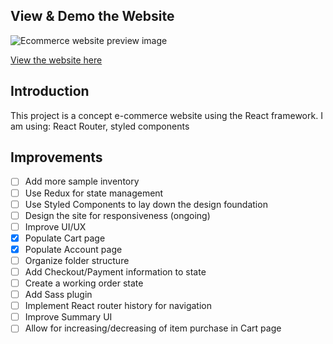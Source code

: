 ## View & Demo the Website

![Ecommerce website preview image](https://user-images.githubusercontent.com/26034240/58507440-a6582880-8146-11e9-8d43-94c5380ace76.png)

[View the website here](https://mystifying-wiles-edfffa.netlify.com/)

## Introduction

This project is a concept e-commerce website using the React framework.
I am using: React Router, styled components

## Improvements

- [ ] Add more sample inventory
- [ ] Use Redux for state management
- [ ] Use Styled Components to lay down the design foundation
- [ ] Design the site for responsiveness (ongoing)
- [ ] Improve UI/UX
- [x] Populate Cart page
- [x] Populate Account page
- [ ] Organize folder structure
- [ ] Add Checkout/Payment information to state
- [ ] Create a working order state
- [ ] Add Sass plugin
- [ ] Implement React router history for navigation
- [ ] Improve Summary UI
- [ ] Allow for increasing/decreasing of item purchase in Cart page
